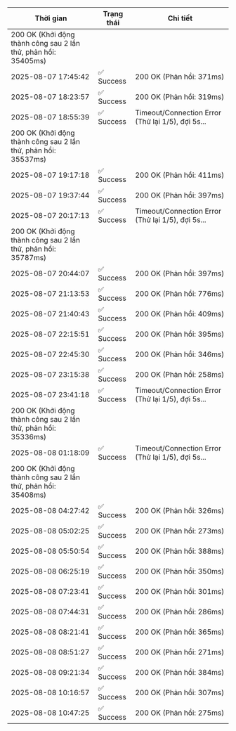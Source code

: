 | Thời gian | Trạng thái | Chi tiết |
|---|---|---|
200 OK (Khởi động thành công sau 2 lần thử, phản hồi: 35405ms) |
| 2025-08-07 17:45:42 | ✅ Success | 200 OK (Phản hồi: 371ms) |
| 2025-08-07 18:23:57 | ✅ Success | 200 OK (Phản hồi: 319ms) |
| 2025-08-07 18:55:39 | ✅ Success | Timeout/Connection Error (Thử lại 1/5), đợi 5s...
200 OK (Khởi động thành công sau 2 lần thử, phản hồi: 35537ms) |
| 2025-08-07 19:17:18 | ✅ Success | 200 OK (Phản hồi: 411ms) |
| 2025-08-07 19:37:44 | ✅ Success | 200 OK (Phản hồi: 397ms) |
| 2025-08-07 20:17:13 | ✅ Success | Timeout/Connection Error (Thử lại 1/5), đợi 5s...
200 OK (Khởi động thành công sau 2 lần thử, phản hồi: 35787ms) |
| 2025-08-07 20:44:07 | ✅ Success | 200 OK (Phản hồi: 397ms) |
| 2025-08-07 21:13:53 | ✅ Success | 200 OK (Phản hồi: 776ms) |
| 2025-08-07 21:40:43 | ✅ Success | 200 OK (Phản hồi: 409ms) |
| 2025-08-07 22:15:51 | ✅ Success | 200 OK (Phản hồi: 395ms) |
| 2025-08-07 22:45:30 | ✅ Success | 200 OK (Phản hồi: 346ms) |
| 2025-08-07 23:15:38 | ✅ Success | 200 OK (Phản hồi: 258ms) |
| 2025-08-07 23:41:18 | ✅ Success | Timeout/Connection Error (Thử lại 1/5), đợi 5s...
200 OK (Khởi động thành công sau 2 lần thử, phản hồi: 35336ms) |
| 2025-08-08 01:18:09 | ✅ Success | Timeout/Connection Error (Thử lại 1/5), đợi 5s...
200 OK (Khởi động thành công sau 2 lần thử, phản hồi: 35408ms) |
| 2025-08-08 04:27:42 | ✅ Success | 200 OK (Phản hồi: 326ms) |
| 2025-08-08 05:02:25 | ✅ Success | 200 OK (Phản hồi: 273ms) |
| 2025-08-08 05:50:54 | ✅ Success | 200 OK (Phản hồi: 388ms) |
| 2025-08-08 06:25:19 | ✅ Success | 200 OK (Phản hồi: 350ms) |
| 2025-08-08 07:23:41 | ✅ Success | 200 OK (Phản hồi: 301ms) |
| 2025-08-08 07:44:31 | ✅ Success | 200 OK (Phản hồi: 286ms) |
| 2025-08-08 08:21:41 | ✅ Success | 200 OK (Phản hồi: 365ms) |
| 2025-08-08 08:51:27 | ✅ Success | 200 OK (Phản hồi: 271ms) |
| 2025-08-08 09:21:34 | ✅ Success | 200 OK (Phản hồi: 384ms) |
| 2025-08-08 10:16:57 | ✅ Success | 200 OK (Phản hồi: 307ms) |
| 2025-08-08 10:47:25 | ✅ Success | 200 OK (Phản hồi: 275ms) |

